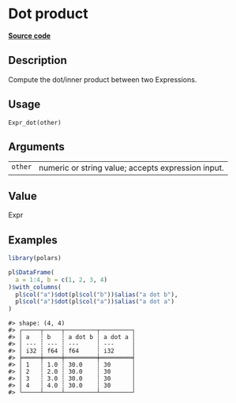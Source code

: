 

# Dot product

[**Source code**](https://github.com/pola-rs/r-polars/tree/741f9cd2614b3302a4d033bcae447425e1b91191/R/expr__expr.R#L1357)

## Description

Compute the dot/inner product between two Expressions.

## Usage

<pre><code class='language-R'>Expr_dot(other)
</code></pre>

## Arguments

<table>
<tr>
<td style="white-space: nowrap; font-family: monospace; vertical-align: top">
<code id="Expr_dot_:_other">other</code>
</td>
<td>
numeric or string value; accepts expression input.
</td>
</tr>
</table>

## Value

Expr

## Examples

``` r
library(polars)

pl$DataFrame(
  a = 1:4, b = c(1, 2, 3, 4)
)$with_columns(
  pl$col("a")$dot(pl$col("b"))$alias("a dot b"),
  pl$col("a")$dot(pl$col("a"))$alias("a dot a")
)
```

    #> shape: (4, 4)
    #> ┌─────┬─────┬─────────┬─────────┐
    #> │ a   ┆ b   ┆ a dot b ┆ a dot a │
    #> │ --- ┆ --- ┆ ---     ┆ ---     │
    #> │ i32 ┆ f64 ┆ f64     ┆ i32     │
    #> ╞═════╪═════╪═════════╪═════════╡
    #> │ 1   ┆ 1.0 ┆ 30.0    ┆ 30      │
    #> │ 2   ┆ 2.0 ┆ 30.0    ┆ 30      │
    #> │ 3   ┆ 3.0 ┆ 30.0    ┆ 30      │
    #> │ 4   ┆ 4.0 ┆ 30.0    ┆ 30      │
    #> └─────┴─────┴─────────┴─────────┘
